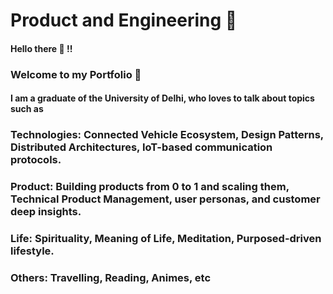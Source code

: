 # Product and Engineering :thought_balloon:

#### Hello there  :wave: !!

### Welcome to my Portfolio :crossed_fingers:

#### I am a graduate of the University of Delhi, who loves to talk about topics such as

### Technologies: Connected Vehicle Ecosystem, Design Patterns, Distributed Architectures, IoT-based communication protocols.
### Product: Building products from 0 to 1 and scaling them, Technical Product Management, user personas, and customer deep insights.
### Life: Spirituality, Meaning of Life, Meditation, Purposed-driven lifestyle. 
### Others: Travelling, Reading, Animes, etc







